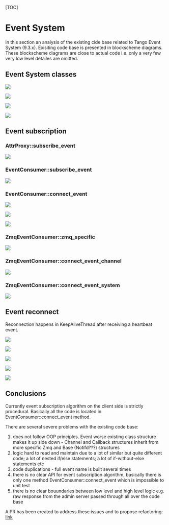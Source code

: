 [TOC]

# Event System

In this section an analysis of the existing cide base related to Tango Event System (9.3.x). Exisiting code base is presented in blockscheme diagrams. These blockscheme diagrams are close to actual code i.e. only a very few very low level detailes are omitted.

## Event System classes

![](images/EventSystem_classes_EventConsumer.png)

![](images/EventSystem_classes_EventChannel.png)

![](images/EventSystem_classes_EventCallback.png)

![](images/EventSystem_classes_NotConnectedEvent.png)

## Event subscription

### AttrProxy::subscribe_event

![](images/AttrProxy_subscribe_event.png)

### EventConsumer::subscribe_event

![](images/EventConsumer_subscribe_event.png)

### EventConsumer::connect_event

![](images/EventConsumer_connect_event.png)

![](images/EventConsumer_connect_event_1.png)

![](images/EventConsumer_connect_event_3.png)

### ZmqEventConsumer::zmq_specific

![](images/EventConsumer_zmq_specific.png)

### ZmqEventConsumer::connect_event_channel

![](images/EventConsumer_connect_event_channel.png)

### ZmqEventConsumer::connect_event_system

![](images/EventConsumer_connect_event_system.png) 

## Event reconnect

Reconnection happens in KeepAliveThread after receiving a heartbeat event.

![](images/Event_reconnect_event.png)

![](images/Event_main_reconnect.png)

![](images/Event_zmq_reconnect_channel.png)

![](images/Event_zmq_reconnect_channel_1.png)

![](images/Event_zmq_reconnect_event.png)

## Conclusions

Currently event subscription algorithm on the client side is strictly procedural. Basically all the code is located in EventConsumer::connect_event method.

There are several severe problems with the existing code base:
 
 1) does not follow OOP principles. Event worse existing class structure makes it up side down - Channel and Callback structures inherit from more specific Zmq and Base (Notifd???) structures
 2) logic hard to read and maintain due to a lot of similar but quite different code; a lot of nested if/else statements; a lot of if-without-else statements etc
 3) code duplications - full event name is built several times
 4) there is no clear API for event subscription algorithm, basically there is only one method EventConsumer::connect_event which is impossible to unit test
 5) there is no clear bouundaries between low level and high level logic e.g. raw response from the admin server passed through all over the code base

A PR has been created to address these issues and to propose refactoring: [link](https://github.com/tango-controls/cppTango/pull/470) 